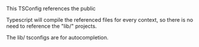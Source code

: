 This TSConfig references the public

Typescript will compile the referenced files for every context, so there is no need to reference the "lib/" projects.

The lib/ tsconfigs are for autocompletion.
